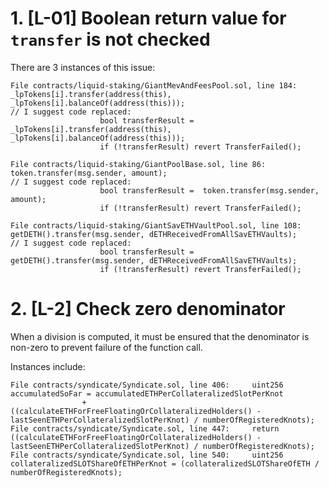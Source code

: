 
# 1. [L-01] Boolean return value for `transfer` is not checked

There are 3 instances of this issue:

    File contracts/liquid-staking/GiantMevAndFeesPool.sol, line 184:     _lpTokens[i].transfer(address(this), _lpTokens[i].balanceOf(address(this)));
    // I suggest code replaced:
                        bool transferResult =  _lpTokens[i].transfer(address(this), _lpTokens[i].balanceOf(address(this)));
                        if (!transferResult) revert TransferFailed();

    File contracts/liquid-staking/GiantPoolBase.sol, line 86:    token.transfer(msg.sender, amount);
    // I suggest code replaced:
                        bool transferResult =  token.transfer(msg.sender, amount);
                        if (!transferResult) revert TransferFailed();

    File contracts/liquid-staking/GiantSavETHVaultPool.sol, line 108:     getDETH().transfer(msg.sender, dETHReceivedFromAllSavETHVaults);
    // I suggest code replaced:
                        bool transferResult =  getDETH().transfer(msg.sender, dETHReceivedFromAllSavETHVaults);
                        if (!transferResult) revert TransferFailed();

# 2. [L-2] Check zero denominator

When a division is computed, it must be ensured that the denominator is non-zero to prevent failure of the function call.

Instances include:

    File contracts/syndicate/Syndicate.sol, line 406:     uint256 accumulatedSoFar = accumulatedETHPerCollateralizedSlotPerKnot
                    + ((calculateETHForFreeFloatingOrCollateralizedHolders() - lastSeenETHPerCollateralizedSlotPerKnot) / numberOfRegisteredKnots);
    File contracts/syndicate/Syndicate.sol, line 447:     return ((calculateETHForFreeFloatingOrCollateralizedHolders() - lastSeenETHPerCollateralizedSlotPerKnot) / numberOfRegisteredKnots);
    File contracts/syndicate/Syndicate.sol, line 540:     uint256 collateralizedSLOTShareOfETHPerKnot = (collateralizedSLOTShareOfETH / numberOfRegisteredKnots);
